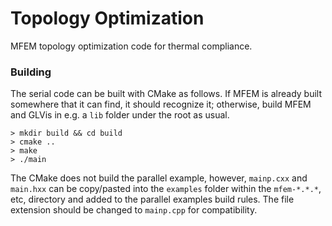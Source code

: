 # Topology Optimization

MFEM topology optimization code for thermal compliance.

### Building

The serial code can be built with CMake as follows. If MFEM is already built somewhere that it can find, it should recognize it;
otherwise, build MFEM and GLVis in e.g. a `lib` folder under the root as usual.
```
> mkdir build && cd build
> cmake ..
> make
> ./main
```
The CMake does not build the parallel example, however, `mainp.cxx` and `main.hxx` can be copy/pasted into the `examples` folder
within the `mfem-*.*.*`, etc, directory and added to the parallel examples build rules. The file extension should be changed to
`mainp.cpp` for compatibility.


